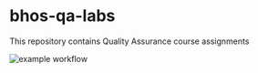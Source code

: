 # bhos-qa-labs
This repository contains Quality Assurance course assignments

![example workflow](https://github.com/familbabayev/bhos-qa-labs/actions/workflows/blank.yml/badge.svg?branch=feature/lab12)